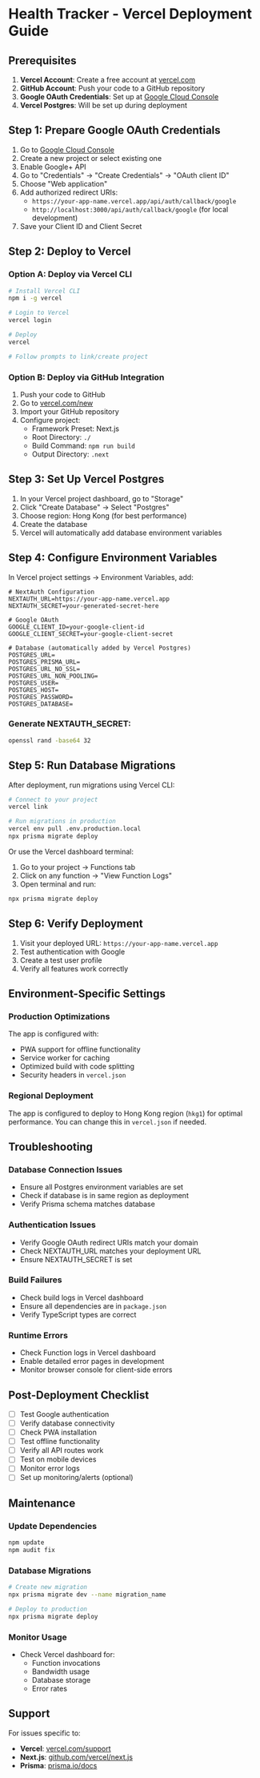 # Health Tracker - Vercel Deployment Guide

## Prerequisites

1. **Vercel Account**: Create a free account at [vercel.com](https://vercel.com)
2. **GitHub Account**: Push your code to a GitHub repository
3. **Google OAuth Credentials**: Set up at [Google Cloud Console](https://console.cloud.google.com)
4. **Vercel Postgres**: Will be set up during deployment

## Step 1: Prepare Google OAuth Credentials

1. Go to [Google Cloud Console](https://console.cloud.google.com)
2. Create a new project or select existing one
3. Enable Google+ API
4. Go to "Credentials" → "Create Credentials" → "OAuth client ID"
5. Choose "Web application"
6. Add authorized redirect URIs:
   - `https://your-app-name.vercel.app/api/auth/callback/google`
   - `http://localhost:3000/api/auth/callback/google` (for local development)
7. Save your Client ID and Client Secret

## Step 2: Deploy to Vercel

### Option A: Deploy via Vercel CLI

```bash
# Install Vercel CLI
npm i -g vercel

# Login to Vercel
vercel login

# Deploy
vercel

# Follow prompts to link/create project
```

### Option B: Deploy via GitHub Integration

1. Push your code to GitHub
2. Go to [vercel.com/new](https://vercel.com/new)
3. Import your GitHub repository
4. Configure project:
   - Framework Preset: Next.js
   - Root Directory: `./`
   - Build Command: `npm run build`
   - Output Directory: `.next`

## Step 3: Set Up Vercel Postgres

1. In your Vercel project dashboard, go to "Storage"
2. Click "Create Database" → Select "Postgres"
3. Choose region: Hong Kong (for best performance)
4. Create the database
5. Vercel will automatically add database environment variables

## Step 4: Configure Environment Variables

In Vercel project settings → Environment Variables, add:

```env
# NextAuth Configuration
NEXTAUTH_URL=https://your-app-name.vercel.app
NEXTAUTH_SECRET=your-generated-secret-here

# Google OAuth
GOOGLE_CLIENT_ID=your-google-client-id
GOOGLE_CLIENT_SECRET=your-google-client-secret

# Database (automatically added by Vercel Postgres)
POSTGRES_URL=
POSTGRES_PRISMA_URL=
POSTGRES_URL_NO_SSL=
POSTGRES_URL_NON_POOLING=
POSTGRES_USER=
POSTGRES_HOST=
POSTGRES_PASSWORD=
POSTGRES_DATABASE=
```

### Generate NEXTAUTH_SECRET:
```bash
openssl rand -base64 32
```

## Step 5: Run Database Migrations

After deployment, run migrations using Vercel CLI:

```bash
# Connect to your project
vercel link

# Run migrations in production
vercel env pull .env.production.local
npx prisma migrate deploy
```

Or use the Vercel dashboard terminal:
1. Go to your project → Functions tab
2. Click on any function → "View Function Logs"
3. Open terminal and run:
```bash
npx prisma migrate deploy
```

## Step 6: Verify Deployment

1. Visit your deployed URL: `https://your-app-name.vercel.app`
2. Test authentication with Google
3. Create a test user profile
4. Verify all features work correctly

## Environment-Specific Settings

### Production Optimizations

The app is configured with:
- PWA support for offline functionality
- Service worker for caching
- Optimized build with code splitting
- Security headers in `vercel.json`

### Regional Deployment

The app is configured to deploy to Hong Kong region (`hkg1`) for optimal performance. You can change this in `vercel.json` if needed.

## Troubleshooting

### Database Connection Issues
- Ensure all Postgres environment variables are set
- Check if database is in same region as deployment
- Verify Prisma schema matches database

### Authentication Issues
- Verify Google OAuth redirect URIs match your domain
- Check NEXTAUTH_URL matches your deployment URL
- Ensure NEXTAUTH_SECRET is set

### Build Failures
- Check build logs in Vercel dashboard
- Ensure all dependencies are in `package.json`
- Verify TypeScript types are correct

### Runtime Errors
- Check Function logs in Vercel dashboard
- Enable detailed error pages in development
- Monitor browser console for client-side errors

## Post-Deployment Checklist

- [ ] Test Google authentication
- [ ] Verify database connectivity
- [ ] Check PWA installation
- [ ] Test offline functionality
- [ ] Verify all API routes work
- [ ] Test on mobile devices
- [ ] Monitor error logs
- [ ] Set up monitoring/alerts (optional)

## Maintenance

### Update Dependencies
```bash
npm update
npm audit fix
```

### Database Migrations
```bash
# Create new migration
npx prisma migrate dev --name migration_name

# Deploy to production
npx prisma migrate deploy
```

### Monitor Usage
- Check Vercel dashboard for:
  - Function invocations
  - Bandwidth usage
  - Database storage
  - Error rates

## Support

For issues specific to:
- **Vercel**: [vercel.com/support](https://vercel.com/support)
- **Next.js**: [github.com/vercel/next.js](https://github.com/vercel/next.js)
- **Prisma**: [prisma.io/docs](https://prisma.io/docs)